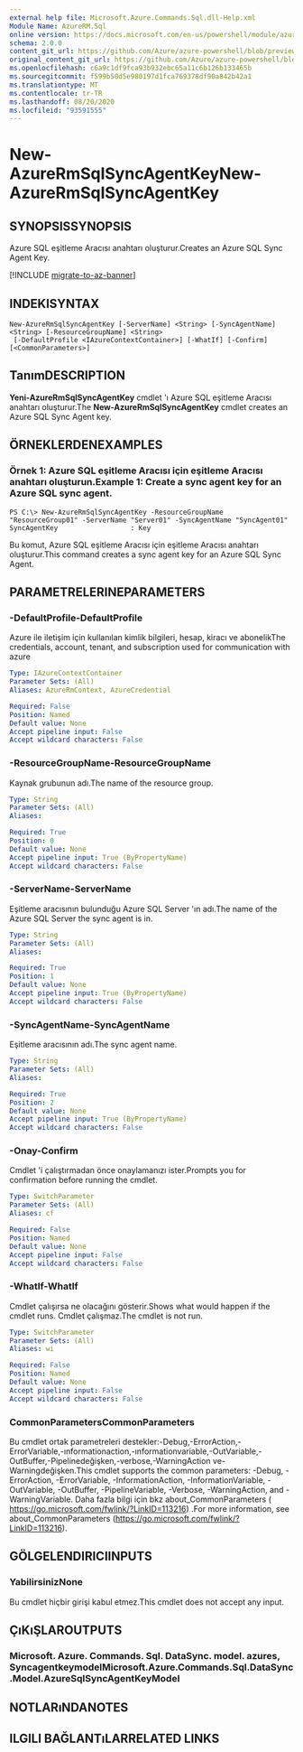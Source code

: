 ```yaml
---
external help file: Microsoft.Azure.Commands.Sql.dll-Help.xml
Module Name: AzureRM.Sql
online version: https://docs.microsoft.com/en-us/powershell/module/azurerm.sql/new-azurermsqlsyncagentkey
schema: 2.0.0
content_git_url: https://github.com/Azure/azure-powershell/blob/preview/src/ResourceManager/Sql/Commands.Sql/help/New-AzureRmSqlSyncAgentKey.md
original_content_git_url: https://github.com/Azure/azure-powershell/blob/preview/src/ResourceManager/Sql/Commands.Sql/help/New-AzureRmSqlSyncAgentKey.md
ms.openlocfilehash: c6a9c1df9fca93b932ebc65a11c6b126b133465b
ms.sourcegitcommit: f599b50d5e980197d1fca769378df90a842b42a1
ms.translationtype: MT
ms.contentlocale: tr-TR
ms.lasthandoff: 08/20/2020
ms.locfileid: "93591555"
---
```

# <span data-ttu-id="c00bf-101">New-AzureRmSqlSyncAgentKey</span><span class="sxs-lookup"><span data-stu-id="c00bf-101">New-AzureRmSqlSyncAgentKey</span></span>

## <span data-ttu-id="c00bf-102">SYNOPSIS</span><span class="sxs-lookup"><span data-stu-id="c00bf-102">SYNOPSIS</span></span>
<span data-ttu-id="c00bf-103">Azure SQL eşitleme Aracısı anahtarı oluşturur.</span><span class="sxs-lookup"><span data-stu-id="c00bf-103">Creates an Azure SQL Sync Agent Key.</span></span>

[!INCLUDE [migrate-to-az-banner](../../includes/migrate-to-az-banner.md)]

## <span data-ttu-id="c00bf-104">INDEKI</span><span class="sxs-lookup"><span data-stu-id="c00bf-104">SYNTAX</span></span>

```
New-AzureRmSqlSyncAgentKey [-ServerName] <String> [-SyncAgentName] <String> [-ResourceGroupName] <String>
 [-DefaultProfile <IAzureContextContainer>] [-WhatIf] [-Confirm] [<CommonParameters>]
```

## <span data-ttu-id="c00bf-105">Tanım</span><span class="sxs-lookup"><span data-stu-id="c00bf-105">DESCRIPTION</span></span>
<span data-ttu-id="c00bf-106">**Yeni-AzureRmSqlSyncAgentKey** cmdlet 'ı Azure SQL eşitleme Aracısı anahtarı oluşturur.</span><span class="sxs-lookup"><span data-stu-id="c00bf-106">The **New-AzureRmSqlSyncAgentKey** cmdlet creates an Azure SQL Sync Agent key.</span></span>

## <span data-ttu-id="c00bf-107">ÖRNEKLERDEN</span><span class="sxs-lookup"><span data-stu-id="c00bf-107">EXAMPLES</span></span>

### <span data-ttu-id="c00bf-108">Örnek 1: Azure SQL eşitleme Aracısı için eşitleme Aracısı anahtarı oluşturun.</span><span class="sxs-lookup"><span data-stu-id="c00bf-108">Example 1: Create a sync agent key for an Azure SQL sync agent.</span></span>
```
PS C:\> New-AzureRmSqlSyncAgentKey -ResourceGroupName "ResourceGroup01" -ServerName "Server01" -SyncAgentName "SyncAgent01"
SyncAgentKey                  : Key
```

<span data-ttu-id="c00bf-109">Bu komut, Azure SQL eşitleme Aracısı için eşitleme Aracısı anahtarı oluşturur.</span><span class="sxs-lookup"><span data-stu-id="c00bf-109">This command creates a sync agent key for an Azure SQL Sync Agent.</span></span>

## <span data-ttu-id="c00bf-110">PARAMETRELERINE</span><span class="sxs-lookup"><span data-stu-id="c00bf-110">PARAMETERS</span></span>

### <span data-ttu-id="c00bf-111">-DefaultProfile</span><span class="sxs-lookup"><span data-stu-id="c00bf-111">-DefaultProfile</span></span>
<span data-ttu-id="c00bf-112">Azure ile iletişim için kullanılan kimlik bilgileri, hesap, kiracı ve abonelik</span><span class="sxs-lookup"><span data-stu-id="c00bf-112">The credentials, account, tenant, and subscription used for communication with azure</span></span>

```yaml
Type: IAzureContextContainer
Parameter Sets: (All)
Aliases: AzureRmContext, AzureCredential

Required: False
Position: Named
Default value: None
Accept pipeline input: False
Accept wildcard characters: False
```

### <span data-ttu-id="c00bf-113">-ResourceGroupName</span><span class="sxs-lookup"><span data-stu-id="c00bf-113">-ResourceGroupName</span></span>
<span data-ttu-id="c00bf-114">Kaynak grubunun adı.</span><span class="sxs-lookup"><span data-stu-id="c00bf-114">The name of the resource group.</span></span>

```yaml
Type: String
Parameter Sets: (All)
Aliases:

Required: True
Position: 0
Default value: None
Accept pipeline input: True (ByPropertyName)
Accept wildcard characters: False
```

### <span data-ttu-id="c00bf-115">-ServerName</span><span class="sxs-lookup"><span data-stu-id="c00bf-115">-ServerName</span></span>
<span data-ttu-id="c00bf-116">Eşitleme aracısının bulunduğu Azure SQL Server 'ın adı.</span><span class="sxs-lookup"><span data-stu-id="c00bf-116">The name of the Azure SQL Server the sync agent is in.</span></span>

```yaml
Type: String
Parameter Sets: (All)
Aliases:

Required: True
Position: 1
Default value: None
Accept pipeline input: True (ByPropertyName)
Accept wildcard characters: False
```

### <span data-ttu-id="c00bf-117">-SyncAgentName</span><span class="sxs-lookup"><span data-stu-id="c00bf-117">-SyncAgentName</span></span>
<span data-ttu-id="c00bf-118">Eşitleme aracısının adı.</span><span class="sxs-lookup"><span data-stu-id="c00bf-118">The sync agent name.</span></span>

```yaml
Type: String
Parameter Sets: (All)
Aliases:

Required: True
Position: 2
Default value: None
Accept pipeline input: True (ByPropertyName)
Accept wildcard characters: False
```

### <span data-ttu-id="c00bf-119">-Onay</span><span class="sxs-lookup"><span data-stu-id="c00bf-119">-Confirm</span></span>
<span data-ttu-id="c00bf-120">Cmdlet 'i çalıştırmadan önce onaylamanızı ister.</span><span class="sxs-lookup"><span data-stu-id="c00bf-120">Prompts you for confirmation before running the cmdlet.</span></span>

```yaml
Type: SwitchParameter
Parameter Sets: (All)
Aliases: cf

Required: False
Position: Named
Default value: None
Accept pipeline input: False
Accept wildcard characters: False
```

### <span data-ttu-id="c00bf-121">-WhatIf</span><span class="sxs-lookup"><span data-stu-id="c00bf-121">-WhatIf</span></span>
<span data-ttu-id="c00bf-122">Cmdlet çalışırsa ne olacağını gösterir.</span><span class="sxs-lookup"><span data-stu-id="c00bf-122">Shows what would happen if the cmdlet runs.</span></span>
<span data-ttu-id="c00bf-123">Cmdlet çalışmaz.</span><span class="sxs-lookup"><span data-stu-id="c00bf-123">The cmdlet is not run.</span></span>

```yaml
Type: SwitchParameter
Parameter Sets: (All)
Aliases: wi

Required: False
Position: Named
Default value: None
Accept pipeline input: False
Accept wildcard characters: False
```

### <span data-ttu-id="c00bf-124">CommonParameters</span><span class="sxs-lookup"><span data-stu-id="c00bf-124">CommonParameters</span></span>
<span data-ttu-id="c00bf-125">Bu cmdlet ortak parametreleri destekler:-Debug,-ErrorAction,-ErrorVariable,-ınformationaction,-ınformationvariable,-OutVariable,-OutBuffer,-Pipelinedeğişken,-verbose,-WarningAction ve-Warningdeğişken.</span><span class="sxs-lookup"><span data-stu-id="c00bf-125">This cmdlet supports the common parameters: -Debug, -ErrorAction, -ErrorVariable, -InformationAction, -InformationVariable, -OutVariable, -OutBuffer, -PipelineVariable, -Verbose, -WarningAction, and -WarningVariable.</span></span> <span data-ttu-id="c00bf-126">Daha fazla bilgi için bkz about_CommonParameters ( https://go.microsoft.com/fwlink/?LinkID=113216) .</span><span class="sxs-lookup"><span data-stu-id="c00bf-126">For more information, see about_CommonParameters (https://go.microsoft.com/fwlink/?LinkID=113216).</span></span>

## <span data-ttu-id="c00bf-127">GÖLGELENDIRICI</span><span class="sxs-lookup"><span data-stu-id="c00bf-127">INPUTS</span></span>

### <span data-ttu-id="c00bf-128">Yabilirsiniz</span><span class="sxs-lookup"><span data-stu-id="c00bf-128">None</span></span>
<span data-ttu-id="c00bf-129">Bu cmdlet hiçbir girişi kabul etmez.</span><span class="sxs-lookup"><span data-stu-id="c00bf-129">This cmdlet does not accept any input.</span></span>

## <span data-ttu-id="c00bf-130">ÇıKıŞLAR</span><span class="sxs-lookup"><span data-stu-id="c00bf-130">OUTPUTS</span></span>

### <span data-ttu-id="c00bf-131">Microsoft. Azure. Commands. Sql. DataSync. model. azures, Syncagentkeymodel</span><span class="sxs-lookup"><span data-stu-id="c00bf-131">Microsoft.Azure.Commands.Sql.DataSync.Model.AzureSqlSyncAgentKeyModel</span></span>

## <span data-ttu-id="c00bf-132">NOTLARıNDA</span><span class="sxs-lookup"><span data-stu-id="c00bf-132">NOTES</span></span>

## <span data-ttu-id="c00bf-133">ILGILI BAĞLANTıLAR</span><span class="sxs-lookup"><span data-stu-id="c00bf-133">RELATED LINKS</span></span>
